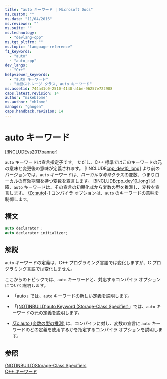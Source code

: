 ```yaml
---
title: "auto キーワード | Microsoft Docs"
ms.custom: ""
ms.date: "11/04/2016"
ms.reviewer: ""
ms.suite: ""
ms.technology: 
  - "devlang-cpp"
ms.tgt_pltfrm: ""
ms.topic: "language-reference"
f1_keywords: 
  - "auto"
  - "auto_cpp"
dev_langs: 
  - "C++"
helpviewer_keywords: 
  - "auto キーワード"
  - "自動ストレージ クラス, auto キーワード"
ms.assetid: 744a41c0-2510-4140-a1be-96257e722908
caps.latest.revision: 14
author: "mikeblome"
ms.author: "mblome"
manager: "ghogen"
caps.handback.revision: 14
---
```

# auto キーワード
[!INCLUDE[vs2017banner](../assembler/inline/includes/vs2017banner.md)]

`auto` キーワードは宣言指定子です。  ただし、C\+\+ 標準ではこのキーワードの元の意味と変更後の意味が定義されます。  [!INCLUDE[cpp_dev10_long](../Token/cpp_dev10_long_md.md)] より前のバージョンでは、`auto` キーワードは、*ローカルな寿命*クラスの変数、つまりローカルの有効期間を持つ変数を宣言します。  [!INCLUDE[cpp_dev10_long](../Token/cpp_dev10_long_md.md)] 以降、`auto` キーワードは、その宣言の初期化式から変数の型を推測し、変数を宣言します。  [\/Zc:auto&#91;\-&#93;](../build/reference/zc-auto-deduce-variable-type.md) コンパイラ オプションは、`auto` のキーワードの意味を制御します。  
  
## 構文  
  
```cpp  
auto declarator ;  
auto declarator initializer;  
```  
  
## 解説  
 `auto` キーワードの定義は、C\+\+ プログラミング言語では変化しますが、C プログラミング言語では変化しません。  
  
 ここからのトピックでは、`auto` キーワードと、対応するコンパイラ オプションについて説明します。  
  
-   「[auto](../cpp/auto-cpp.md)」では、`auto` キーワードの新しい定義を説明します。  
  
-   「[\(NOTINBUILD\)auto Keyword \(Storage\-Class Specifier\)](http://msdn.microsoft.com/ja-jp/c7d0cecf-393d-4058-a6e6-b39e31d9edb0)」では、`auto` キーワードの元の定義を説明します。  
  
-   [\/Zc:auto \(変数の型の推測\)](../build/reference/zc-auto-deduce-variable-type.md) は、コンパイラに対し、変数の宣言に `auto` キーワードのどの定義を使用するかを指定するコンパイラ オプションを説明します。  
  
## 参照  
 [\(NOTINBUILD\)Storage\-Class Specifiers](http://msdn.microsoft.com/ja-jp/10b3d22d-cb40-450b-994b-08cf9a211b6c)   
 [C\+\+ キーワード](../cpp/keywords-cpp.md)